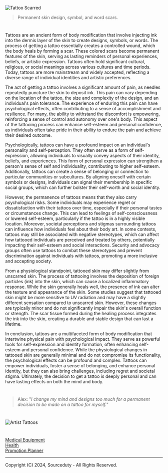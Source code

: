 ![Tattoo Scarred](https://github.com/user-attachments/assets/688ddc53-6094-4b50-9ec7-18ae18bfeb92)

> Permanent skin design, symbol, and word scars.

#

Tattoos are an ancient form of body modification that involve injecting ink into the dermis layer of the skin to create designs, symbols, or words. The process of getting a tattoo essentially creates a controlled wound, which the body heals by forming a scar. These colored scars become permanent features of the skin, serving as lasting reminders of personal experiences, beliefs, or artistic expression. Tattoos often hold significant cultural, religious, or social meanings across various cultures and time periods. Today, tattoos are more mainstream and widely accepted, reflecting a diverse range of individual identities and artistic preferences.

The act of getting a tattoo involves a significant amount of pain, as needles repeatedly puncture the skin to deposit ink. This pain can vary depending on the location of the tattoo, the size and complexity of the design, and an individual's pain tolerance. The experience of enduring this pain can have psychological effects, often contributing to a sense of accomplishment and resilience. For many, the ability to withstand the discomfort is empowering, reinforcing a sense of control and autonomy over one's body. This aspect of the tattooing process can enhance self-esteem and personal confidence, as individuals often take pride in their ability to endure the pain and achieve their desired outcome.

Psychologically, tattoos can have a profound impact on an individual's personality and self-perception. They often serve as a form of self-expression, allowing individuals to visually convey aspects of their identity, beliefs, and experiences. This form of personal expression can strengthen a person's sense of self and individuality, contributing to higher self-esteem. Additionally, tattoos can create a sense of belonging or connection to particular communities or subcultures. By aligning oneself with certain symbols or designs, individuals can signal their membership in specific social groups, which can further bolster their self-worth and social identity.

However, the permanence of tattoos means that they also carry psychological risks. Some individuals may experience regret or dissatisfaction with their tattoos over time, especially if their personal tastes or circumstances change. This can lead to feelings of self-consciousness or lowered self-esteem, particularly if the tattoo is in a highly visible location. Moreover, societal perceptions and stigmas surrounding tattoos can influence how individuals feel about their body art. In some contexts, tattoos may still be associated with negative stereotypes, which can affect how tattooed individuals are perceived and treated by others, potentially impacting their self-esteem and social interactions. Security and advocacy groups often use tattoos to combat these stereotypes and prevent discrimination against individuals with tattoos, promoting a more inclusive and accepting society.

From a physiological standpoint, tattooed skin may differ slightly from unscarred skin. The process of tattooing involves the deposition of foreign particles (ink) into the skin, which can cause a localized inflammatory response. While the skin generally heals well, the presence of ink can alter the texture and appearance of the skin. Some studies suggest that tattooed skin might be more sensitive to UV radiation and may have a slightly different sensation compared to unscarred skin. However, these changes are typically minor and do not significantly impair the skin's overall function or strength. The scar tissue formed during the healing process integrates the ink into the skin, creating a durable and stable design that can last a lifetime.

In conclusion, tattoos are a multifaceted form of body modification that intertwine physical pain with psychological impact. They serve as powerful tools for self-expression and identity formation, often enhancing self-esteem and personal confidence. While the physiological changes in tattooed skin are generally minimal and do not compromise its functionality, the psychological effects can be profound and complex. Tattoos can empower individuals, foster a sense of belonging, and enhance personal identity, but they can also bring challenges, including regret and societal stigma. Ultimately, the decision to get a tattoo is deeply personal and can have lasting effects on both the mind and body.

#

> Alex: "*I change my mind and designs too much for a permanent decision to be made on a tattoo for myself.*"

#

![Artist Tattoos](https://github.com/user-attachments/assets/8f01c6af-e706-49de-a8ef-9e0e02171ade)

#

[Medical Equipment](https://github.com/sourceduty/Medical_Equipment)
<br>
[Health](https://github.com/sourceduty/Health)
<br>
[Promotion Planner](https://github.com/sourceduty/Promotion_Planner)

***
Copyright (C) 2024, Sourceduty - All Rights Reserved.
